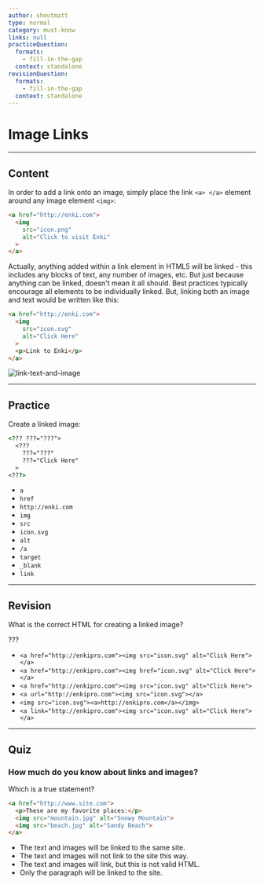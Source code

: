 ```yaml
---
author: shoutmatt
type: normal
category: must-know
links: null
practiceQuestion:
  formats:
    - fill-in-the-gap
  context: standalone
revisionQuestion:
  formats:
    - fill-in-the-gap
  context: standalone
---
```


# Image Links


---

## Content

In order to add a link onto an image, simply place the link `<a> </a>` element around any image element `<img>`:

```html
<a href="http://enki.com">
  <img
    src="icon.png"
    alt="Click to visit Enki"
  >
</a>
```

Actually, anything added within a link element in HTML5 will be linked - this includes any blocks of text, any number of images, etc. But just because anything can be linked, doesn't mean it all should. Best practices typically encourage all elements to be individually linked. But, linking both an image and text would be written like this: 

```html
<a href="http://enki.com">
  <img
    src="icon.svg"
    alt="Click Here"
  >
  <p>Link to Enki</p>
</a>
```

![link-text-and-image](https://img.enkipro.com/0cd818e0c946a0f6ffd79981cc02bd4a.png)


---

## Practice

Create a linked image:

```html
<??? ???="???">
  <???
    ???="???"
    ???="Click Here"
  >
<???>
```

- `a`
- `href`
- `http://enki.com`
- `img`
- `src`
- `icon.svg`
- `alt`
- `/a`
- `target`
- `_blank`
- `link`


---

## Revision

What is the correct HTML for creating a linked image?

???

- `<a href="http://enkipro.com"><img src="icon.svg" alt="Click Here"></a>`
- `<a href="http://enkipro.com"><img href="icon.svg" alt="Click Here"></a>`
- `<a href="http://enkipro.com"><img src="icon.svg" alt="Click Here">`
- `<a url="http://enkipro.com"><img src="icon.svg"></a>`
- `<img src="icon.svg"><a>http://enkipro.com</a></img>`
- `<a link="http://enkipro.com"><img src="icon.svg" alt="Click Here"></a>`


---

## Quiz

### How much do you know about links and images?


Which is a true statement?

```html
<a href="http://www.site.com">
  <p>These are my favorite places:</p>
  <img src="mountain.jpg" alt="Snowy Mountain">
  <img src="beach.jpg" alt="Sandy Beach">
</a>
```

- The text and images will be linked to the same site.
- The text and images will not link to the site this way.
- The text and images will link, but this is not valid HTML.
- Only the paragraph will be linked to the site.
